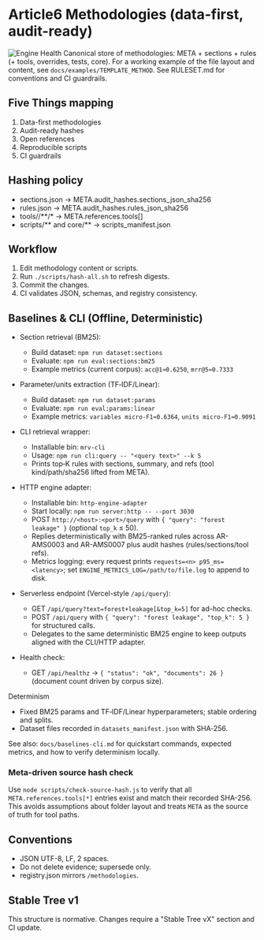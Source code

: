 # Article6 Methodologies (data-first, audit-ready)
![Engine Health](https://img.shields.io/endpoint?url=https%3A%2F%2Fdemo.article6.org%2Fapi%2Fhealthz%3Fbadge%3D1)
Canonical store of methodologies: META + sections + rules (+ tools, overrides, tests, core).
For a working example of the file layout and content, see `docs/examples/TEMPLATE_METHOD`.
See RULESET.md for conventions and CI guardrails.

## Five Things mapping
1. Data-first methodologies
2. Audit-ready hashes
3. Open references
4. Reproducible scripts
5. CI guardrails

## Hashing policy
- sections.json -> META.audit_hashes.sections_json_sha256
- rules.json -> META.audit_hashes.rules_json_sha256
- tools/<ID>/**/* -> META.references.tools[]
- scripts/** and core/** -> scripts_manifest.json

## Workflow
1. Edit methodology content or scripts.
2. Run `./scripts/hash-all.sh` to refresh digests.
3. Commit the changes.
4. CI validates JSON, schemas, and registry consistency.

## Baselines & CLI (Offline, Deterministic)

- Section retrieval (BM25):
  - Build dataset: `npm run dataset:sections`
  - Evaluate: `npm run eval:sections:bm25`
  - Example metrics (current corpus): `acc@1≈0.6250`, `mrr@5≈0.7333`

- Parameter/units extraction (TF‑IDF/Linear):
  - Build dataset: `npm run dataset:params`
  - Evaluate: `npm run eval:params:linear`
  - Example metrics: `variables micro‑F1≈0.6364`, `units micro‑F1≈0.9091`

- CLI retrieval wrapper:
  - Installable bin: `mrv-cli`
  - Usage: `npm run cli:query -- "<query text>" --k 5`
  - Prints top‑K rules with sections, summary, and refs (tool kind/path/sha256 lifted from META).

- HTTP engine adapter:
  - Installable bin: `http-engine-adapter`
  - Start locally: `npm run server:http -- --port 3030`
  - POST `http://<host>:<port>/query` with `{ "query": "forest leakage" }` (optional `top_k` ≤ 50).
  - Replies deterministically with BM25-ranked rules across AR-AMS0003 and AR-AMS0007 plus audit hashes (rules/sections/tool refs).
  - Metrics logging: every request prints `requests=<n> p95_ms=<latency>`; set `ENGINE_METRICS_LOG=/path/to/file.log` to append to disk.
- Serverless endpoint (Vercel-style `/api/query`):
  - GET `/api/query?text=forest+leakage[&top_k=5]` for ad-hoc checks.
  - POST `/api/query` with `{ "query": "forest leakage", "top_k": 5 }` for structured calls.
  - Delegates to the same deterministic BM25 engine to keep outputs aligned with the CLI/HTTP adapter.
- Health check:
  - GET `/api/healthz` → `{ "status": "ok", "documents": 26 }` (document count driven by corpus size).

Determinism
- Fixed BM25 params and TF‑IDF/Linear hyperparameters; stable ordering and splits.
- Dataset files recorded in `datasets_manifest.json` with SHA‑256.

See also: `docs/baselines-cli.md` for quickstart commands, expected metrics, and how to verify determinism locally.

### Meta-driven source hash check
Use `node scripts/check-source-hash.js` to verify that all `META.references.tools[*]` entries exist and match their recorded SHA-256. This avoids assumptions about folder layout and treats `META` as the source of truth for tool paths.

## Conventions
- JSON UTF-8, LF, 2 spaces.
- Do not delete evidence; supersede only.
- registry.json mirrors `/methodologies`.

## Stable Tree v1
This structure is normative. Changes require a "Stable Tree vX" section and CI update.
